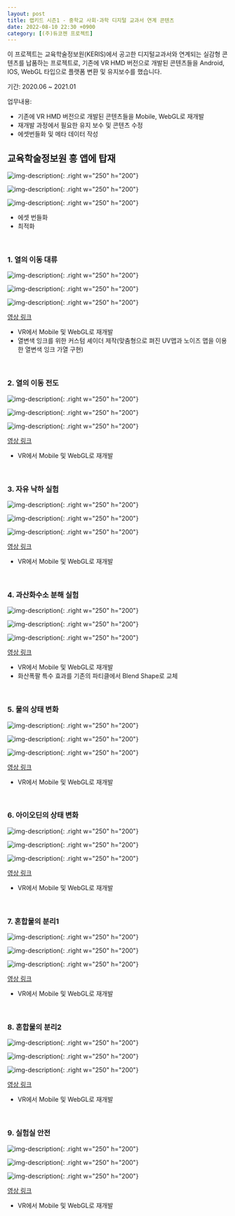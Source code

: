 ```yaml
---
layout: post
title: 랩키드 시즌1 - 중학교 사회·과학 디지털 교과서 연계 콘텐츠
date: 2022-08-10 22:30 +0900
category: [(주)듀코젠 프로젝트]
---
```


이 프로젝트는 교육학술정보원(KERIS)에서 공고한 디지털교과서와 연계되는 실감형 콘텐츠를 납품하는 프로젝트로, 기존에 VR HMD 버전으로 개발된 콘텐츠들을 Android, IOS, WebGL 타입으로 플랫폼 변환 및 유지보수를 했습니다.

기간: 2020.06 ~ 2021.01

업무내용:

- 기존에 VR HMD 버전으로 개발된 콘텐츠들을 Mobile, WebGL로 재개발
- 재개발 과정에서 필요한 유지 보수 및 콘텐츠 수정
- 에셋번들화 및 메타 데이터 작성

## 교육학술정보원 흥 앱에 탑재

![img-description](/assets/Labkid1Images/Heung1.jpg){: .right w="250" h="200"}

![img-description](/assets/Labkid1Images/Heung2.jpg){: .right w="250" h="200"}

![img-description](/assets/Labkid1Images/Heung3.jpg){: .right w="250" h="200"}

- 에셋 번들화
- 최적화

​     

### 1. 열의 이동 대류

![img-description](/assets/Labkid1Images/Convec_1.png){: .right w="250" h="200"}

![img-description](/assets/Labkid1Images/Convec_2.png){: .right w="250" h="200"}

![img-description](/assets/Labkid1Images/Convec_3.png){: .right w="250" h="200"}

[영상 링크](https://vimeo.com/459322967/cf31a27791)

- VR에서 Mobile 및 WebGL로 재개발
- 열변색 잉크를 위한 커스텀 셰이더 제작(맞춤형으로 펴진 UV맵과 노이즈 맵을 이용한 열변색 잉크 가열 구현)

​     

### 2. 열의 이동 전도

![img-description](/assets/Labkid1Images/Conduc_1.png){: .right w="250" h="200"}

![img-description](/assets/Labkid1Images/Conduc_2.png){: .right w="250" h="200"}

![img-description](/assets/Labkid1Images/Conduc_3.png){: .right w="250" h="200"}

[영상 링크](https://vimeo.com/459323043/ff00769576)

- VR에서 Mobile 및 WebGL로 재개발

​     



### 3. 자유 낙하 실험

![img-description](/assets/Labkid1Images/Gali_1.png){: .right w="250" h="200"}

![img-description](/assets/Labkid1Images/Gali_2.png){: .right w="250" h="200"}

![img-description](/assets/Labkid1Images/Gali_3.png){: .right w="250" h="200"}

[영상 링크](https://vimeo.com/459322476/b8d2eb2d4f)

- VR에서 Mobile 및 WebGL로 재개발

​     

### 4. 과산화수소 분해 실험

![img-description](/assets/Labkid1Images/Hydro_1.png){: .right w="250" h="200"}

![img-description](/assets/Labkid1Images/Hydro_1.png){: .right w="250" h="200"}

![img-description](/assets/Labkid1Images/Hydro_1.png){: .right w="250" h="200"}

[영상 링크](https://vimeo.com/459322558/67f63a6dfb)

- VR에서 Mobile 및 WebGL로 재개발
- 화산폭팔 특수 효과를 기존의 파티클에서 Blend Shape로 교체

​     

### 5. 물의 상태 변화

![img-description](/assets/Labkid1Images/Water_1.png){: .right w="250" h="200"}

![img-description](/assets/Labkid1Images/Water_2.png){: .right w="250" h="200"}

![img-description](/assets/Labkid1Images/Water_3.png){: .right w="250" h="200"}

[영상 링크](https://vimeo.com/459322620/8ec225577b)

- VR에서 Mobile 및 WebGL로 재개발

​     

### 6. 아이오딘의 상태 변화

![img-description](/assets/Labkid1Images/Iodin_1.png){: .right w="250" h="200"}

![img-description](/assets/Labkid1Images/Iodin_1.png){: .right w="250" h="200"}

![img-description](/assets/Labkid1Images/Iodin_1.png){: .right w="250" h="200"}

[영상 링크](https://vimeo.com/459322771/11f2113982)

- VR에서 Mobile 및 WebGL로 재개발

​     

### 7. 혼합물의 분리1

![img-description](/assets/Labkid1Images/Mix1_1.png){: .right w="250" h="200"}

![img-description](/assets/Labkid1Images/Mix1_2.png){: .right w="250" h="200"}

![img-description](/assets/Labkid1Images/Mix1_3.png){: .right w="250" h="200"}

[영상 링크](https://vimeo.com/459322848/64e995110b)

- VR에서 Mobile 및 WebGL로 재개발     

​     



### 8. 혼합물의 분리2

![img-description](/assets/Labkid1Images/Mix2_1.png){: .right w="250" h="200"}

![img-description](/assets/Labkid1Images/Mix2_2.png){: .right w="250" h="200"}

![img-description](/assets/Labkid1Images/Mix2_3.png){: .right w="250" h="200"}

[영상 링크](https://vimeo.com/459322931/f75a9e2edf)

- VR에서 Mobile 및 WebGL로 재개발

​     

### 9. 실험실 안전

![img-description](/assets/Labkid1Images/Safe_1.png){: .right w="250" h="200"}

![img-description](/assets/Labkid1Images/Safe_2.png){: .right w="250" h="200"}

![img-description](/assets/Labkid1Images/Safe_3.png){: .right w="250" h="200"}

[영상 링크](https://vimeo.com/459323113/d72f7921dc)

- VR에서 Mobile 및 WebGL로 재개발